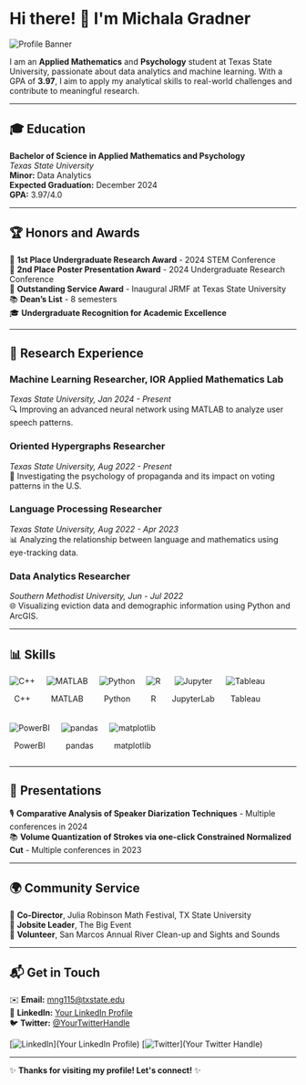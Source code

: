 # Hi there! 👋 I'm Michala Gradner

![Profile Banner](https://via.placeholder.com/800x200.png?text=Welcome+to+My+GitHub+Profile)

I am an **Applied Mathematics** and **Psychology** student at Texas State University, passionate about data analytics and machine learning. With a GPA of **3.97**, I aim to apply my analytical skills to real-world challenges and contribute to meaningful research.

---

## 🎓 Education
**Bachelor of Science in Applied Mathematics and Psychology**  
*Texas State University*  
**Minor:** Data Analytics  
**Expected Graduation:** December 2024  
**GPA:** 3.97/4.0  

---

## 🏆 Honors and Awards
🥇 **1st Place Undergraduate Research Award** - 2024 STEM Conference  
🥈 **2nd Place Poster Presentation Award** - 2024 Undergraduate Research Conference  
🌟 **Outstanding Service Award** - Inaugural JRMF at Texas State University  
📚 **Dean’s List** - 8 semesters  
🎓 **Undergraduate Recognition for Academic Excellence**  

---

## 🔬 Research Experience
### Machine Learning Researcher, IOR Applied Mathematics Lab
*Texas State University, Jan 2024 - Present*  
🔍 Improving an advanced neural network using MATLAB to analyze user speech patterns.

### Oriented Hypergraphs Researcher
*Texas State University, Aug 2022 - Present*  
🧠 Investigating the psychology of propaganda and its impact on voting patterns in the U.S.

### Language Processing Researcher
*Texas State University, Aug 2022 - Apr 2023*  
📊 Analyzing the relationship between language and mathematics using eye-tracking data.

### Data Analytics Researcher
*Southern Methodist University, Jun - Jul 2022*  
🌐 Visualizing eviction data and demographic information using Python and ArcGIS.

---

## 📊 Skills
<div style="display: flex; flex-wrap: wrap; gap: 20px;">
  <div style="text-align: center;">
    <img src="https://via.placeholder.com/60?text=C++" alt="C++" />
    <p>C++</p>
  </div>
  <div style="text-align: center;">
    <img src="https://via.placeholder.com/60?text=MATLAB" alt="MATLAB" />
    <p>MATLAB</p>
  </div>
  <div style="text-align: center;">
    <img src="https://via.placeholder.com/60?text=Python" alt="Python" />
    <p>Python</p>
  </div>
  <div style="text-align: center;">
    <img src="https://via.placeholder.com/60?text=R" alt="R" />
    <p>R</p>
  </div>
  <div style="text-align: center;">
    <img src="https://via.placeholder.com/60?text=Jupyter" alt="Jupyter" />
    <p>JupyterLab</p>
  </div>
  <div style="text-align: center;">
    <img src="https://via.placeholder.com/60?text=Tableau" alt="Tableau" />
    <p>Tableau</p>
  </div>
  <div style="text-align: center;">
    <img src="https://via.placeholder.com/60?text=PowerBI" alt="PowerBI" />
    <p>PowerBI</p>
  </div>
  <div style="text-align: center;">
    <img src="https://via.placeholder.com/60?text=pandas" alt="pandas" />
    <p>pandas</p>
  </div>
  <div style="text-align: center;">
    <img src="https://via.placeholder.com/60?text=matplotlib" alt="matplotlib" />
    <p>matplotlib</p>
  </div>
</div>

---

## 🎤 Presentations
🎙️ **Comparative Analysis of Speaker Diarization Techniques** - Multiple conferences in 2024  
📚 **Volume Quantization of Strokes via one-click Constrained Normalized Cut** - Multiple conferences in 2023  

---

## 🌍 Community Service
🎉 **Co-Director**, Julia Robinson Math Festival, TX State University  
🚀 **Jobsite Leader**, The Big Event  
🌊 **Volunteer**, San Marcos Annual River Clean-up and Sights and Sounds  

---

## 📬 Get in Touch
✉️ **Email:** [mng115@txstate.edu](mailto:mng115@txstate.edu)  
🔗 **LinkedIn:** [Your LinkedIn Profile](#)  
🐦 **Twitter:** [@YourTwitterHandle](#)  

[![LinkedIn](https://via.placeholder.com/20x20.png?text=🔗)](Your LinkedIn Profile) [![Twitter](https://via.placeholder.com/20x20.png?text=🐦)](Your Twitter Handle)

---

✨ **Thanks for visiting my profile! Let's connect!** ✨


<!--
**mgradner/mgradner** is a ✨ _special_ ✨ repository because its `README.md` (this file) appears on your GitHub profile.

Here are some ideas to get you started:

- 🔭 I’m currently working on ...
- 🌱 I’m currently learning ...
- 👯 I’m looking to collaborate on ...
- 🤔 I’m looking for help with ...
- 💬 Ask me about ...
- 📫 How to reach me: ...
- 😄 Pronouns: ...
- ⚡ Fun fact: ...
-->
